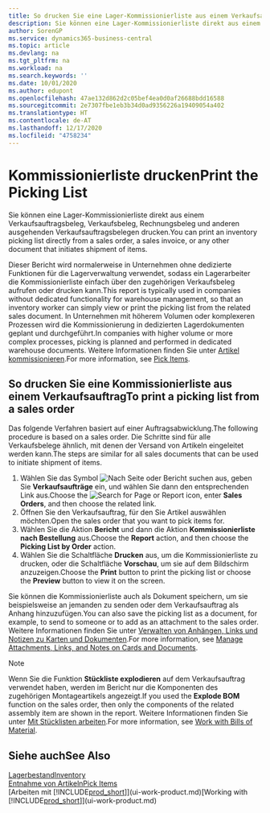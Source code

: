 ```yaml
---
title: So drucken Sie eine Lager-Kommissionierliste aus einem Verkaufsauftrag
description: Sie können eine Lager-Kommissionierliste direkt aus einem Verkaufsauftrag, Verkaufsbeleg, Rechnungsbeleg und anderen ausgehenden Verkaufsauftragsbelegen drucken.
author: SorenGP
ms.service: dynamics365-business-central
ms.topic: article
ms.devlang: na
ms.tgt_pltfrm: na
ms.workload: na
ms.search.keywords: ''
ms.date: 10/01/2020
ms.author: edupont
ms.openlocfilehash: 47ae132d862d2c05bef4ea0d0af26688bdd16588
ms.sourcegitcommit: 2e7307fbe1eb3b34d0ad9356226a19409054a402
ms.translationtype: HT
ms.contentlocale: de-AT
ms.lasthandoff: 12/17/2020
ms.locfileid: "4758234"
---
```

# <a name="print-the-picking-list"></a><span data-ttu-id="e3f03-103">Kommissionierliste drucken</span><span class="sxs-lookup"><span data-stu-id="e3f03-103">Print the Picking List</span></span>
<span data-ttu-id="e3f03-104">Sie können eine Lager-Kommissionierliste direkt aus einem Verkaufsauftragsbeleg, Verkaufsbeleg, Rechnungsbeleg und anderen ausgehenden Verkaufsauftragsbelegen drucken.</span><span class="sxs-lookup"><span data-stu-id="e3f03-104">You can print an inventory picking list directly from a sales order, a sales invoice, or any other document that initiates shipment of items.</span></span>

<span data-ttu-id="e3f03-105">Dieser Bericht wird normalerweise in Unternehmen ohne dedizierte Funktionen für die Lagerverwaltung verwendet, sodass ein Lagerarbeiter die Kommissionierliste einfach über den zugehörigen Verkaufsbeleg aufrufen oder drucken kann.</span><span class="sxs-lookup"><span data-stu-id="e3f03-105">This report is typically used in companies without dedicated functionality for warehouse management, so that an inventory worker can simply view or print the picking list from the related sales document.</span></span> <span data-ttu-id="e3f03-106">In Unternehmen mit höherem Volumen oder komplexeren Prozessen wird die Kommissionierung in dedizierten Lagerdokumenten geplant und durchgeführt.</span><span class="sxs-lookup"><span data-stu-id="e3f03-106">In companies with higher volume or more complex processes, picking is planned and performed in dedicated warehouse documents.</span></span> <span data-ttu-id="e3f03-107">Weitere Informationen finden Sie unter [Artikel kommissionieren](warehouse-pick-items.md).</span><span class="sxs-lookup"><span data-stu-id="e3f03-107">For more information, see [Pick Items](warehouse-pick-items.md).</span></span>

## <a name="to-print-a-picking-list-from-a-sales-order"></a><span data-ttu-id="e3f03-108">So drucken Sie eine Kommissionierliste aus einem Verkaufsauftrag</span><span class="sxs-lookup"><span data-stu-id="e3f03-108">To print a picking list from a sales order</span></span>  
<span data-ttu-id="e3f03-109">Das folgende Verfahren basiert auf einer Auftragsabwicklung.</span><span class="sxs-lookup"><span data-stu-id="e3f03-109">The following procedure is based on a sales order.</span></span> <span data-ttu-id="e3f03-110">Die Schritte sind für alle Verkaufsbelege ähnlich, mit denen der Versand von Artikeln eingeleitet werden kann.</span><span class="sxs-lookup"><span data-stu-id="e3f03-110">The steps are similar for all sales documents that can be used to initiate shipment of items.</span></span>

1. <span data-ttu-id="e3f03-111">Wählen Sie das Symbol ![Nach Seite oder Bericht suchen](media/ui-search/search_small.png "Suche nach Seiten- oder Berichtssymbolen") aus, geben Sie **Verkaufsaufträge** ein, und wählen Sie dann den entsprechenden Link aus.</span><span class="sxs-lookup"><span data-stu-id="e3f03-111">Choose the ![Search for Page or Report](media/ui-search/search_small.png "Search for Page or Report icon") icon, enter **Sales Orders**, and then choose the related link.</span></span>  
2. <span data-ttu-id="e3f03-112">Öffnen Sie den Verkaufsauftrag, für den Sie Artikel auswählen möchten.</span><span class="sxs-lookup"><span data-stu-id="e3f03-112">Open the sales order that you want to pick items for.</span></span>  
3. <span data-ttu-id="e3f03-113">Wählen Sie die Aktion **Bericht** und dann die Aktion **Kommissionierliste nach Bestellung** aus.</span><span class="sxs-lookup"><span data-stu-id="e3f03-113">Choose the **Report** action, and then choose the **Picking List by Order** action.</span></span>  
4. <span data-ttu-id="e3f03-114">Wählen Sie die Schaltfläche **Drucken** aus, um die Kommissionierliste zu drucken, oder die Schaltfläche **Vorschau**, um sie auf dem Bildschirm anzuzeigen.</span><span class="sxs-lookup"><span data-stu-id="e3f03-114">Choose the **Print** button to print the picking list or choose the **Preview** button to view it on the screen.</span></span>

<span data-ttu-id="e3f03-115">Sie können die Kommissionierliste auch als Dokument speichern, um sie beispielsweise an jemanden zu senden oder dem Verkaufsauftrag als Anhang hinzuzufügen.</span><span class="sxs-lookup"><span data-stu-id="e3f03-115">You can also save the picking list as a document, for example, to send to someone or to add as an attachment to the sales order.</span></span> <span data-ttu-id="e3f03-116">Weitere Informationen finden Sie unter [Verwalten von Anhängen, Links und Notizen zu Karten und Dokumenten](ui-how-add-link-to-record.md).</span><span class="sxs-lookup"><span data-stu-id="e3f03-116">For more information, see [Manage Attachments, Links, and Notes on Cards and Documents](ui-how-add-link-to-record.md).</span></span>

> [!NOTE]
> <span data-ttu-id="e3f03-117">Wenn Sie die Funktion **Stückliste explodieren** auf dem Verkaufsauftrag verwendet haben, werden im Bericht nur die Komponenten des zugehörigen Montageartikels angezeigt.</span><span class="sxs-lookup"><span data-stu-id="e3f03-117">If you used the **Explode BOM** function on the sales order, then only the components of the related assembly item are shown in the report.</span></span> <span data-ttu-id="e3f03-118">Weitere Informationen finden Sie unter [Mit Stücklisten arbeiten](inventory-how-work-BOMs.md).</span><span class="sxs-lookup"><span data-stu-id="e3f03-118">For more information, see [Work with Bills of Material](inventory-how-work-BOMs.md).</span></span>

## <a name="see-also"></a><span data-ttu-id="e3f03-119">Siehe auch</span><span class="sxs-lookup"><span data-stu-id="e3f03-119">See Also</span></span>  
[<span data-ttu-id="e3f03-120">Lagerbestand</span><span class="sxs-lookup"><span data-stu-id="e3f03-120">Inventory</span></span>](inventory-manage-inventory.md)  
[<span data-ttu-id="e3f03-121">Entnahme von Artikeln</span><span class="sxs-lookup"><span data-stu-id="e3f03-121">Pick Items</span></span>](warehouse-pick-items.md)  
<span data-ttu-id="e3f03-122">[Arbeiten mit [!INCLUDE[prod_short](includes/prod_short.md)]](ui-work-product.md)</span><span class="sxs-lookup"><span data-stu-id="e3f03-122">[Working with [!INCLUDE[prod_short](includes/prod_short.md)]](ui-work-product.md)</span></span>   
